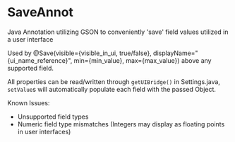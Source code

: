 # SaveAnnot
Java Annotation utilizing GSON to conveniently 'save' field values utilized in a user interface

Used by @Save(visible={visible_in_ui, true/false}, displayName="{ui_name_reference}", min={min_value}, max={max_value}) above any supported field.

All properties can be read/written through `getUIBridge()` in Settings.java, `setValue`s will automatically populate each field with the passed Object.

Known Issues:
- Unsupported field types
- Numeric field type mismatches (Integers may display as floating points in user interfaces)
